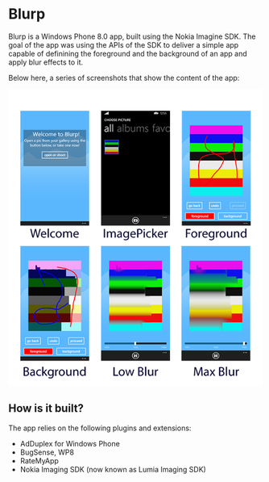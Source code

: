 # Blurp

Blurp is a Windows Phone 8.0 app, built using the Nokia Imagine SDK.
The goal of the app was using the APIs of the SDK to deliver a simple app capable of definining the foreground and the background of an app and apply blur effects to it.

Below here, a series of screenshots that show the content of the app:

![alt tag](Screenshots/Screenshots.png "Compilation of Screenshots from Blurp")

## How is it built?

The app relies on the following plugins and extensions:

* AdDuplex for Windows Phone
* BugSense, WP8
* RateMyApp
* Nokia Imaging SDK (now known as Lumia Imaging SDK)